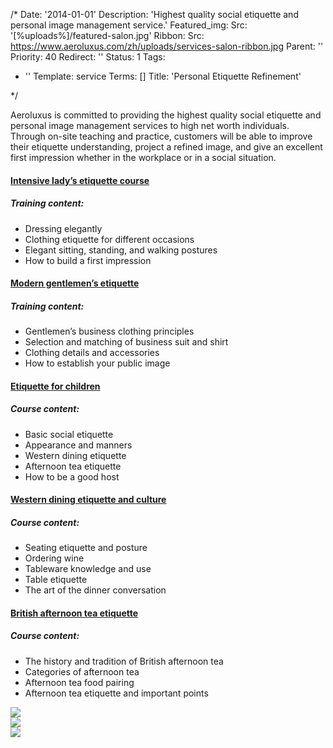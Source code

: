 /*
Date: '2014-01-01'
Description: 'Highest quality social etiquette and personal image management service.'
Featured_img:
  Src: '[%uploads%]/featured-salon.jpg'
Ribbon:
  Src: https://www.aeroluxus.com/zh/uploads/services-salon-ribbon.jpg
Parent: ''
Priority: 40
Redirect: ''
Status: 1
Tags:
- ''
Template: service
Terms: []
Title: 'Personal Etiquette Refinement'

*/
<p>Aeroluxus is committed to providing the highest quality social etiquette and personal image management services to high net worth individuals.  Through on-site teaching and practice, customers will be able to improve their etiquette understanding, project a refined image, and give an excellent first impression whether in the workplace or in a social situation.</p>
<div class="p-4">
  <h4 class="pb-2">
    <a data-toggle="collapse"
       href="#COLLAPSE-1"
       role="button">
      Intensive lady’s etiquette course
    </a>
  </h4>
  <div id="COLLAPSE-1"
       class="collapse pb-4">
    <h5>Training content:</h5>
    <ul>
      <li>Dressing elegantly</li>
      <li>Clothing etiquette for different occasions</li>
      <li>Elegant sitting, standing, and walking postures</li>
      <li>How to build a first impression</li>
    </ul>
  </div>
  <h4 class="pb-2">
    <a data-toggle="collapse"
       href="#COLLAPSE-2"
       role="button">
      Modern gentlemen’s etiquette
    </a>
  </h4>
  <div id="COLLAPSE-2"
       class="collapse pb-4">
    <h5>Training content:</h5>
    <ul>
      <li>Gentlemen’s business clothing principles</li>
      <li>Selection and matching of business suit and shirt</li>
      <li>Clothing details and accessories</li>
      <li>How to establish your public image</li>
    </ul>
  </div>
  <h4 class="pb-2">
    <a data-toggle="collapse"
       href="#COLLAPSE-3"
       role="button">
      Etiquette for children
    </a>
  </h4>
  <div id="COLLAPSE-3"
       class="collapse pb-4">
    <h5>Course content:</h5>
    <ul>
      <li>Basic social etiquette</li>
      <li>Appearance and manners</li>
      <li>Western dining etiquette</li>
      <li>Afternoon tea etiquette</li>
      <li>How to be a good host</li>
    </ul>
  </div>
  <h4 class="pb-2">
    <a data-toggle="collapse"
       href="#COLLAPSE-4"
       role="button">
      Western dining etiquette and culture
    </a>
  </h4>
  <div id="COLLAPSE-4"
       class="collapse pb-4">
    <h5>Course content:</h5>
    <ul>
      <li>Seating etiquette and posture</li>
      <li>Ordering wine</li>
      <li>Tableware knowledge and use</li>
      <li>Table etiquette</li>
      <li>The art of the dinner conversation</li>
    </ul>
  </div>
  <h4 class="pb-2">
    <a data-toggle="collapse"
       href="#COLLAPSE-5"
       role="button">
      British afternoon tea etiquette
    </a>
  </h4>
  <div id="COLLAPSE-5"
       class="collapse pb-4">
    <h5>Course content:</h5>
    <ul>
      <li>The history and tradition of British afternoon tea</li>
      <li>Categories of afternoon tea</li>
      <li>Afternoon tea food pairing</li>
      <li>Afternoon tea etiquette and important points</li>
    </ul>
  </div>
</div>
<div class="row">
  <div class="col-sm-4 py-2 text-center">
    <a class="gallery" href="[%uploads%]/services-salon-1.jpg">
      <img src="[%uploads%]/services-salon-1.jpg">
    </a>
  </div>
  <div class="col-sm-4 py-2 text-center">
    <a class="gallery" href="[%uploads%]/services-salon-2.jpg">
      <img src="[%uploads%]/services-salon-2.jpg">
    </a>
  </div>
  <div class="col-sm-4 py-2 text-center">
    <a class="gallery" href="[%uploads%]/services-salon-3.jpg">
      <img src="[%uploads%]/services-salon-3.jpg">
    </a>
  </div>
</div>